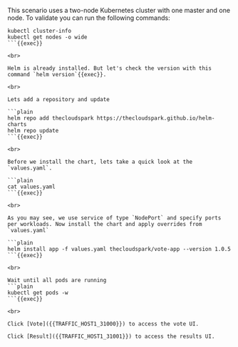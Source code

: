 This scenario uses a two-node Kubernetes cluster with one master and one node. To validate you can run the following commands:

```plain
kubectl cluster-info
kubectl get nodes -o wide
```{{exec}}

<br>

Helm is already installed. But let's check the version with this command `helm version`{{exec}}.

<br>

Lets add a repository and update

```plain
helm repo add thecloudspark https://thecloudspark.github.io/helm-charts
helm repo update
```{{exec}}

<br>

Before we install the chart, lets take a quick look at the `values.yaml`.

```plain
cat values.yaml
```{{exec}}

<br>

As you may see, we use service of type `NodePort` and specify ports per workloads. Now install the chart and apply overrides from `values.yaml`

```plain
helm install app -f values.yaml thecloudspark/vote-app --version 1.0.5
```{{exec}}

<br>

Wait until all pods are running
```plain
kubectl get pods -w
```{{exec}}

<br>

Click [Vote]({{TRAFFIC_HOST1_31000}}) to access the vote UI.

Click [Result]({{TRAFFIC_HOST1_31001}}) to access the results UI.
